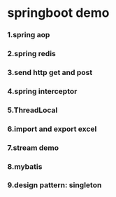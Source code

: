 # springboot demo
### 1.spring aop
### 2.spring redis
### 3.send http get and post
### 4.spring interceptor
### 5.ThreadLocal
### 6.import and export excel
### 7.stream demo
### 8.mybatis
### 9.design pattern: singleton